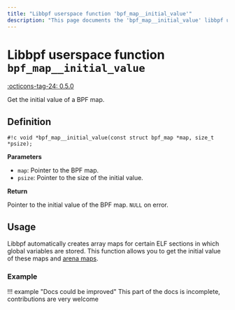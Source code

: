 ```yaml
---
title: "Libbpf userspace function 'bpf_map__initial_value'"
description: "This page documents the 'bpf_map__initial_value' libbpf userspace function, including its definition, usage, and examples."
---
```

# Libbpf userspace function `bpf_map__initial_value`

<!-- [LIBBPF_TAG] -->
[:octicons-tag-24: 0.5.0](https://github.com/libbpf/libbpf/releases/tag/v0.5.0)
<!-- [/LIBBPF_TAG] -->

Get the initial value of a BPF map.

## Definition

`#!c void *bpf_map__initial_value(const struct bpf_map *map, size_t *psize);`

**Parameters**

- `map`: Pointer to the BPF map.
- `psize`: Pointer to the size of the initial value.

**Return**

Pointer to the initial value of the BPF map. `NULL` on error.

## Usage

Libbpf automatically creates array maps for certain ELF sections in which global variables are stored. This function allows you to get the initial value of these maps and [arena maps](../../../linux/map-type/BPF_MAP_TYPE_ARENA.md).

### Example

!!! example "Docs could be improved"
    This part of the docs is incomplete, contributions are very welcome
